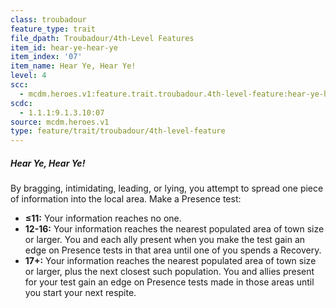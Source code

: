 ```yaml
---
class: troubadour
feature_type: trait
file_dpath: Troubadour/4th-Level Features
item_id: hear-ye-hear-ye
item_index: '07'
item_name: Hear Ye, Hear Ye!
level: 4
scc:
  - mcdm.heroes.v1:feature.trait.troubadour.4th-level-feature:hear-ye-hear-ye
scdc:
  - 1.1.1:9.1.3.10:07
source: mcdm.heroes.v1
type: feature/trait/troubadour/4th-level-feature
---
```


##### Hear Ye, Hear Ye!

By bragging, intimidating, leading, or lying, you attempt to spread one piece of information into the local area. Make a Presence test:

- **≤11:** Your information reaches no one.
- **12-16:** Your information reaches the nearest populated area of town size or larger. You and each ally present when you make the test gain an edge on Presence tests in that area until one of you spends a Recovery.
- **17+:** Your information reaches the nearest populated area of town size or larger, plus the next closest such population. You and allies present for your test gain an edge on Presence tests made in those areas until you start your next respite.
